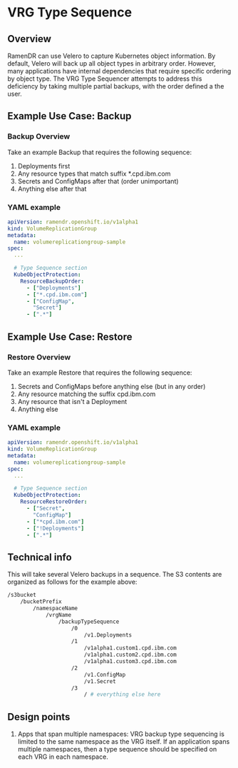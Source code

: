 # VRG Type Sequence

## Overview

RamenDR can use Velero to capture Kubernetes object information. By default,
Velero will back up all object types in arbitrary order. However, many
applications have internal dependencies that require specific ordering by
object type. The VRG Type Sequencer attempts to address this deficiency by
taking multiple partial backups, with the order defined a the user.

## Example Use Case: Backup

### Backup Overview

Take an example Backup that requires the following sequence:

1) Deployments first
2) Any resource types that match suffix *.cpd.ibm.com
3) Secrets and ConfigMaps after that (order unimportant)
4) Anything else after that

### YAML example

```yaml
apiVersion: ramendr.openshift.io/v1alpha1
kind: VolumeReplicationGroup
metadata:
  name: volumereplicationgroup-sample
spec:
  ...

  # Type Sequence section
  KubeObjectProtection:
    ResourceBackupOrder:
      - ["Deployments"]
      - ["*.cpd.ibm.com"]
      - ["ConfigMap",
        "Secret"]
      - [".*"]
```

## Example Use Case: Restore

### Restore Overview

Take an example Restore that requires the following sequence:

1) Secrets and ConfigMaps before anything else (but in any order)
2) Any resource matching the suffix cpd.ibm.com
3) Any resource that isn't a Deployment
4) Anything else

### YAML example

```yaml
apiVersion: ramendr.openshift.io/v1alpha1
kind: VolumeReplicationGroup
metadata:
  name: volumereplicationgroup-sample
spec:
  ...

  # Type Sequence section
  KubeObjectProtection:
    ResourceRestoreOrder:
      - ["Secret",
        "ConfigMap"]
      - ["*cpd.ibm.com"]
      - ["!Deployments"]
      - [".*"]
```

## Technical info

This will take several Velero backups in a sequence. The S3 contents are
organized as follows for the example above:

```bash
/s3bucket
    /bucketPrefix
        /namespaceName
            /vrgName
                /backupTypeSequence
                    /0
                        /v1.Deployments
                    /1
                        /v1alpha1.custom1.cpd.ibm.com
                        /v1alpha1.custom2.cpd.ibm.com
                        /v1alpha1.custom3.cpd.ibm.com
                    /2
                        /v1.ConfigMap
                        /v1.Secret
                    /3
                        / # everything else here
```

## Design points

1. Apps that span multiple namespaces: VRG backup type sequencing is limited
   to the same namespace as the VRG itself. If an application spans multiple
   namespaces, then a type sequence should be specified on each VRG in each
   namespace.
